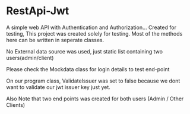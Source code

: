 # RestApi-Jwt
A simple web API with Authentication and Authorization... Created for testing,
This project was created solely for testing. Most of the methods here can be written in seperate classes.

No External data source was used, just static list containing two users(admin/client)

Please check the Mockdata class for login details to test end-point

On our program class, ValidateIssuer was set to false because we dont want to validate our jwt issuer key just yet.

Also Note that two end points was created for both users (Admin / Other Clients)
